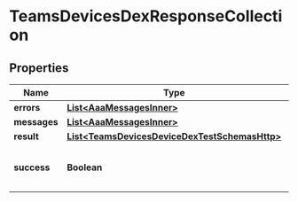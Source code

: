 

# TeamsDevicesDexResponseCollection


## Properties

| Name | Type | Description | Notes |
|------------ | ------------- | ------------- | -------------|
|**errors** | [**List&lt;AaaMessagesInner&gt;**](AaaMessagesInner.md) |  |  |
|**messages** | [**List&lt;AaaMessagesInner&gt;**](AaaMessagesInner.md) |  |  |
|**result** | [**List&lt;TeamsDevicesDeviceDexTestSchemasHttp&gt;**](TeamsDevicesDeviceDexTestSchemasHttp.md) |  |  |
|**success** | **Boolean** | Whether the API call was successful. |  |



